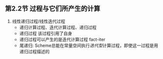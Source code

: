 第2.2节 过程与它们所产生的计算
------------------------------
1. 线性递归过程/线性迭代过程
   * 递归计算过程、迭代计算过程、递归过程
   * 递归过程 该过程引用了自身
   * 递归过程可以产生的是迭代计算过程 fact-iter
   * 尾递归: Scheme总能在常量空间执行*迭代型*计算过程，即使这一过程是用递归过程描述的

